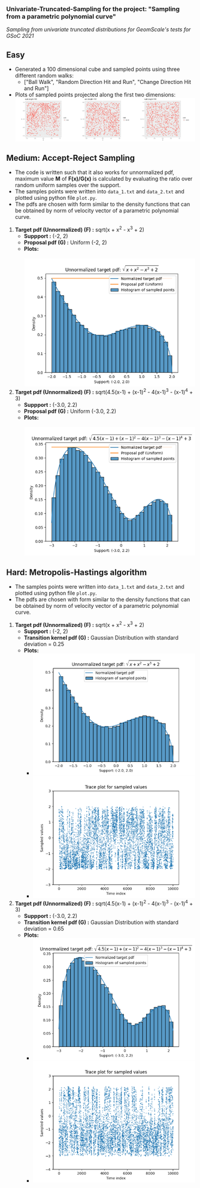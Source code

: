 ### Univariate-Truncated-Sampling for the project: "Sampling from a parametric polynomial curve"
*Sampling from univariate truncated distributions for GeomScale's tests for GSoC 2021*


## Easy
- Generated a 100 dimensional cube and sampled points using three different random walks:
  - ["Ball Walk", "Random Direction Hit and Run", "Change Direction Hit and Run"]
- Plots of sampled points projected along the first two dimensions: 
![Easy/Combined_Walks.png](Easy/Combined_Walks.png)  

## Medium: Accept-Reject Sampling
* The code is written such that it also works for unnormalized pdf, maximum value **M** of **F(x)/G(x)** is calculated by evaluating the ratio over random uniform samples over the support.  
* The samples points were written into `data_1.txt` and `data_2.txt` and plotted using python file `plot.py`.  
* The pdfs are chosen with form similar to the density functions that can be obtained by norm of velocity vector of a parametric polynomial curve.  

1) **Target pdf (Unnormalized) (F) :**  sqrt(x + x<sup>2</sup> - x<sup>3</sup> + 2)
    - **Suppport :** (-2, 2)  
    - **Proposal pdf (G) :** Uniform (-2, 2)  
    - **Plots:** <br>  
    ![Medium/Histogram_1.png](Medium/Histogram_1.png)  
2) **Target pdf (Unnormalized) (F) :**  sqrt(4.5(x-1) + (x-1)<sup>2</sup> - 4(x-1)<sup>3</sup> - (x-1)<sup>4</sup> + 3)
    - **Suppport :** (-3.0, 2.2)  
    - **Proposal pdf (G) :** Uniform (-3.0, 2.2)  
    - **Plots:** <br>  
    ![Medium/Histogram_2.png](Medium/Histogram_2.png)  

## Hard: Metropolis-Hastings algorithm
* The samples points were written into `data_1.txt` and `data_2.txt` and plotted using python file `plot.py`.  
* The pdfs are chosen with form similar to the density functions that can be obtained by norm of velocity vector of a parametric polynomial curve.  

1) **Target pdf (Unnormalized) (F) :**  sqrt(x + x<sup>2</sup> - x<sup>3</sup> + 2)
    - **Suppport :** (-2, 2)  
    - **Transition kernel pdf (G) :** Gaussian Distribution with standard deviation = 0.25  
    - **Plots:** <br>  
      - ![Hard/Histogram_1.png](Hard/Histogram_1.png)  
      - ![Hard/Trace_Plot_1.png](Hard/Trace_Plot_1.png)  
2) **Target pdf (Unnormalized) (F) :**  sqrt(4.5(x-1) + (x-1)<sup>2</sup> - 4(x-1)<sup>3</sup> - (x-1)<sup>4</sup> + 3)
    - **Suppport :** (-3.0, 2.2)  
    - **Transition kernel pdf (G) :** Gaussian Distribution with standard deviation = 0.65  
    - **Plots:** <br>  
      - ![Hard/Histogram_2.png](Hard/Histogram_2.png)  
      - ![Hard/Trace_Plot_2.png](Hard/Trace_Plot_2.png)  
